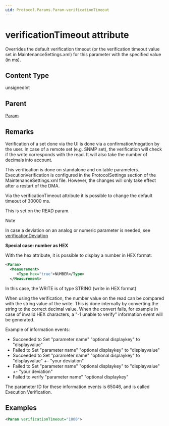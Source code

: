 ```yaml
---
uid: Protocol.Params.Param-verificationTimeout
---
```


# verificationTimeout attribute

<!-- RN 3925 -->

Overrides the default verification timeout (or the verification timeout value set in MaintenanceSettings.xml) for this parameter with the specified value (in ms).

## Content Type

unsignedInt

## Parent

[Param](xref:Protocol.Params.Param)

## Remarks

Verification of a set done via the UI is done via a confirmation/negation by the user. In case of a remote set (e.g. SNMP set), the verification will check if the write corresponds with the read. It will also take the number of decimals into account.

This verification is done on standalone and on table parameters. ExecutionVerification is configured in the ProtocolSettings section of the MaintenanceSettings.xml file. However, the changes will only take effect after a restart of the DMA.

Via the verificationTimeout attribute it is possible to change the default timeout of 30000 ms.

This is set on the READ param.

> [!NOTE]
> In case a deviation on an analog or numeric parameter is needed, see [verificationDeviation](xref:Protocol.Params.Param.Measurement.Type-verificationDeviation)

**Special case: number as HEX**

With the hex attribute, it is possible to display a number in HEX format:

```xml
<Param>
  <Measurement>
     <Type hex="true">NUMBER</Type>
  </Measurement>
```

In this case, the WRITE is of type STRING (write in HEX format)

When using the verification, the number value on the read can be compared with the string value of the write. This is done internally by converting the string to the correct decimal value. When the convert fails, for example in case of invalid HEX characters, a "-1 unable to verify" information event will be generated.

Example of information events:

- Succeeded to Set "parameter name" "optional displaykey" to "displayvalue"
- Failed to Set "parameter name" "optional displaykey" to "displayvalue"
- Succeeded to Set "parameter name" "optional displaykey" to "displayvalue" +- "your deviation"
- Failed to Set "parameter name" "optional displaykey" to "displayvalue" +- "your deviation"
- Failed to verify "parameter name" "optional displaykey"

The parameter ID for these information events is 65046, and is called Execution Verification.

## Examples

```xml
<Param verificationTimeout="1000">
```
